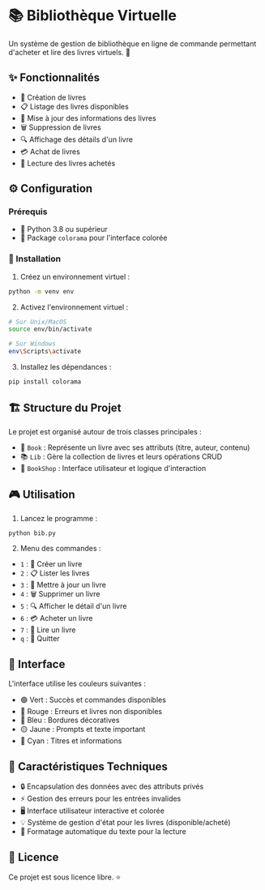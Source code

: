 # 📚 Bibliothèque Virtuelle

Un système de gestion de bibliothèque en ligne de commande permettant d'acheter et lire des livres virtuels. 🎯

## ✨ Fonctionnalités

- 📝 Création de livres
- 📋 Listage des livres disponibles
- 🔄 Mise à jour des informations des livres
- 🗑️ Suppression de livres
- 🔍 Affichage des détails d'un livre
- 💳 Achat de livres
- 📖 Lecture des livres achetés

## ⚙️ Configuration

### Prérequis

- 🐍 Python 3.8 ou supérieur
- 🎨 Package `colorama` pour l'interface colorée

### 🚀 Installation

1. Créez un environnement virtuel :
```bash
python -m venv env
```

2. Activez l'environnement virtuel :
```bash
# Sur Unix/MacOS
source env/bin/activate

# Sur Windows
env\Scripts\activate
```

3. Installez les dépendances :
```bash
pip install colorama
```

## 🏗️ Structure du Projet

Le projet est organisé autour de trois classes principales :

- 📕 `Book` : Représente un livre avec ses attributs (titre, auteur, contenu)
- 📚 `Lib` : Gère la collection de livres et leurs opérations CRUD
- 🏪 `BookShop` : Interface utilisateur et logique d'interaction

## 🎮 Utilisation

1. Lancez le programme :
```bash
python bib.py
```

2. Menu des commandes :
- `1` : 📝 Créer un livre
- `2` : 📋 Lister les livres
- `3` : 🔄 Mettre à jour un livre
- `4` : 🗑️ Supprimer un livre
- `5` : 🔍 Afficher le détail d'un livre
- `6` : 💳 Acheter un livre
- `7` : 📖 Lire un livre
- `q` : 🚪 Quitter

## 🎨 Interface

L'interface utilise les couleurs suivantes :
- 🟢 Vert : Succès et commandes disponibles
- 🔴 Rouge : Erreurs et livres non disponibles
- 🔵 Bleu : Bordures décoratives
- 🟡 Jaune : Prompts et texte important
- 🔶 Cyan : Titres et informations

## 🔧 Caractéristiques Techniques

- 🔒 Encapsulation des données avec des attributs privés
- ⚡ Gestion des erreurs pour les entrées invalides
- 🖥️ Interface utilisateur interactive et colorée
- 💡 Système de gestion d'état pour les livres (disponible/acheté)
- 📏 Formatage automatique du texte pour la lecture

## 📄 Licence

Ce projet est sous licence libre. ⭐